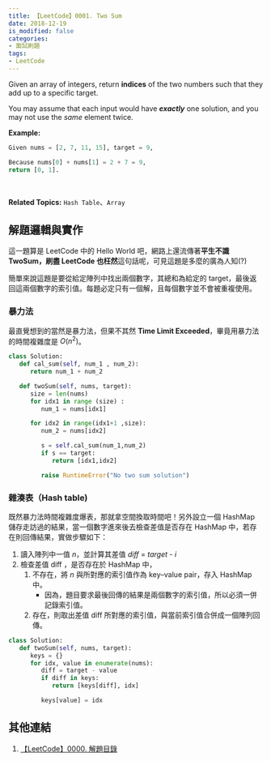 ```yaml
---
title: 【LeetCode】0001. Two Sum
date: 2018-12-19
is_modified: false
categories:
- 面試刷題
tags:
- LeetCode
---
```


Given an array of integers, return  **indices**  of the two numbers such that they add up to a specific target.

<!--more-->

You may assume that each input would have  **_exactly_**  one solution, and you may not use the  _same_  element twice.

**Example:**
```python
Given nums = [2, 7, 11, 15], target = 9,

Because nums[0] + nums[1] = 2 + 7 = 9,
return [0, 1].
```
<br>

**Related Topics:** `Hash Table`、`Array`



## 解題邏輯與實作
這一題算是 LeetCode 中的 Hello World 吧，網路上還流傳著**平生不識 TwoSum，刷盡 LeetCode 也枉然**這句話呢，可見這題是多麼的廣為人知(?)

簡單來說這題是要從給定陣列中找出兩個數字，其總和為給定的 target，最後返回這兩個數字的索引值。每題必定只有一個解，且每個數字並不會被重複使用。


### 暴力法
最直覺想到的當然是暴力法，但果不其然 **Time Limit Exceeded**，畢竟用暴力法的時間複雜度是 $O(n^2)$。

```python
class Solution:
   def cal_sum(self, num_1 , num_2):
      return num_1 + num_2

   def twoSum(self, nums, target):
      size = len(nums)
      for idx1 in range (size) :
         num_1 = nums[idx1]

      for idx2 in range(idx1+1 ,size):
         num_2 = nums[idx2]

         s = self.cal_sum(num_1,num_2)
         if s == target:
            return [idx1,idx2]

         raise RuntimeError("No two sum solution") 
```


### 雜湊表（Hash table)
既然暴力法時間複雜度爆表，那就拿空間換取時間吧！另外設立一個 HashMap 儲存走訪過的結果，當一個數字進來後去檢查差值是否存在 HashMap 中，若存在則回傳結果，實做步驟如下：
1. 讀入陣列中一值 _n_，並計算其差值 _diff_ = _target_ - _i_
2. 檢查差值 diff ，是否存在於 HashMap 中，
	1. 不存在，將 _n_ 與所對應的索引值作為 key–value pair，存入 HashMap 中。
		- 因為，題目要求最後回傳的結果是兩個數字的索引值，所以必須一併記錄索引值。
	2. 存在，則取出差值 diff 所對應的索引值，與當前索引值合併成一個陣列回傳。

```python
class Solution:
   def twoSum(self, nums, target):
      keys = {}
      for idx, value in enumerate(nums):
         diff = target - value
         if diff in keys:
            return [keys[diff], idx]

         keys[value] = idx
```



## 其他連結
1. [【LeetCode】0000. 解題目錄](/LeetCode-0000-Contents/)
